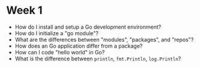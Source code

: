 # Week 1

* How do I install and setup a Go development environment?
* How do I initialize a "go module"?
* What are the differences between "modules", "packages", and "repos"?
* How does an Go application differ from a package?
* How can I code "hello world" in Go?
* What is the difference between `println`, `fmt.Println`, `log.Println`?
